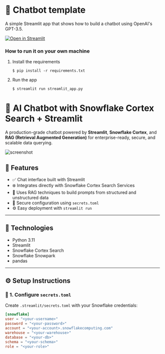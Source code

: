 # 💬 Chatbot template

A simple Streamlit app that shows how to build a chatbot using OpenAI's GPT-3.5.

[![Open in Streamlit](https://static.streamlit.io/badges/streamlit_badge_black_white.svg)](https://chatbot-template.streamlit.app/)

### How to run it on your own machine

1. Install the requirements

   ```
   $ pip install -r requirements.txt
   ```

2. Run the app

   ```
   $ streamlit run streamlit_app.py
   ```
# 🧠 AI Chatbot with Snowflake Cortex Search + Streamlit

A production-grade chatbot powered by **Streamlit**, **Snowflake Cortex**, and **RAG (Retrieval Augmented Generation)** for enterprise-ready, secure, and scalable data querying.

![screenshot](./screenshots/chat-ui.png)

## 🚀 Features

- ✅ Chat interface built with Streamlit
- ❄️ Integrates directly with Snowflake Cortex Search Services
- 🧠 Uses RAG techniques to build prompts from structured and unstructured data
- 🔐 Secure configuration using `secrets.toml`
- ⚙️ Easy deployment with `streamlit run`

---

## 🧰 Technologies

- Python 3.11
- Streamlit
- Snowflake Cortex Search
- Snowflake Snowpark
- pandas

---

## ⚙️ Setup Instructions

### 🔐 1. Configure `secrets.toml`

Create `.streamlit/secrets.toml` with your Snowflake credentials:

```toml
[snowflake]
user = "<your-username>"
password = "<your-password>"
account = "<your-account>.snowflakecomputing.com"
warehouse = "<your-warehouse>"
database = "<your-db>"
schema = "<your-schema>"
role = "<your-role>"
